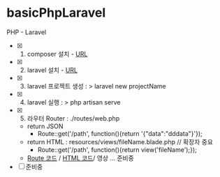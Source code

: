 # basicPhpLaravel
PHP - Laravel 

- [x] 1. composer 설치 - [URL](https://www.lesstif.com/php-and-laravel/php-composer-23757293.html)
- [x] 2. laravel 설치 - [URL](https://laravel.com/)
- [x] 3. laravel 프로젝트 생성 : > laravel new projectName
- [x] 4. laravel 실행 : > php artisan serve
- [x] 5. 라우터 Router : ./routes/web.php
  - return JSON
     - Route::get('/path', function(){return '{"data":"dddata"}'});
  - return HTML : resources/views/fileName.blade.php // 확장자 중요
     - Route::get('/path', function(){return view('fileName');});
  - [Route 코드](https://github.com/doyle-flutter/basicPhpLaravel/blob/master/mylrv/routes/web.php) / [HTML 코드](https://github.com/doyle-flutter/basicPhpLaravel/tree/master/mylrv/resources/views)/ 영상 ... 준비중
- [ ] 준비중

